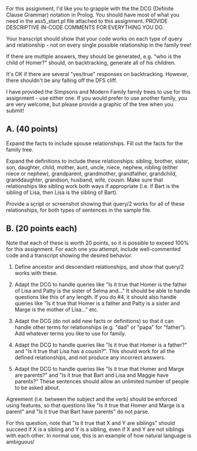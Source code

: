 For this assignment, I'd like you to grapple with the the DCG (Definite Clause Grammar) notation in Prolog. You should have most of what you need in the ass5_start.pl file attached to this assignment. PROVIDE DESCRIPTIVE IN-CODE COMMENTS FOR EVERYTHING YOU DO.

Your transcript should show that your code works on each type of query and relationship - not on every single possible relationship in the family tree! 

If there are multiple answers, they should be generated, e.g. "who is the child of Homer?" should, on backtracking, generate all of his children.

It's OK if there are several "yes/true" responses on backtracking. However, there shouldn't be any falling off the DFS cliff.

I have provided the Simpsons and Modern Family family trees to use for this assignment - use either one. If you would prefer to use another family, you are very welcome, but please provide a graphic of the tree when you submit!

## A. (40 points)

Expand the facts to include spouse relationships. Fill out the facts for the family tree. 

Expand the definitions to include these relationships: sibling, brother, sister, son, daughter, child, mother, aunt, uncle, niece, nephew, nibling (either niece or nephew), grandparent, grandmother, grandfather, grandchild, granddaughter, grandson, husband, wife, cousin. Make sure that relationships like sibling work both ways if appropriate (i.e. if Bart is the sibling of Lisa, then Lisa is the sibling of Bart). 

Provide a script or screenshot showing that query/2 works for all of these relationships, for both types of sentences in the sample file. 

## B. (20 points each)

Note that each of these is worth 20 points, so it is possible to exceed 100% for this assignment. For each one you attempt, include well-commented code and a transcript showing the desired behavior.

1. Define ancestor and descendant relationships, and show that query/2 works with these.

2. Adapt the DCG to handle queries like "Is it true that Homer is the father of Lisa and Patty is the sister of Selma and..." It should be able to handle questions like this of any length. If you do #4, it should also handle queries like "Is it true that Homer is a father and Patty is a sister and Marge is the mother of Lisa..." etc. 

3. Adapt the DCG (do not add new facts or definitions) so that it can handle other terms for relationships (e.g. "dad" or "papa" for "father"). Add whatever terms you like to use for family.

4. Adapt the DCG to handle queries like "Is it true that Homer is a father?" and "Is it true that Lisa has a cousin?". This should work for all the defined relationships, and not produce any incorrect answers.

5. Adapt the DCG to handle queries like "Is it true that Homer and Marge are parents?" and "Is it true that Bart and Lisa and Maggie have parents?" These sentences should allow an unlimited number of people to be asked about. 

Agreement (i.e. between the subject and the verb) should be enforced using features, so that questions like "Is it true that Homer and Marge is a parent" and "Is it true that Bart have parents" do not parse. 

For this question, note that "Is it true that X and Y are siblings" should succeed if X is a sibling and Y is a sibling, even if X and Y are not siblings with each other. In normal use, this is an example of how natural language is ambiguous!